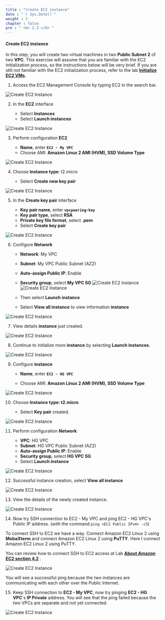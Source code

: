 ```yaml
---
title : "Create EC2 instance"
date : "`r Sys.Date()`"
weight : 3
chapter : false
pre : " <b> 2.3 </b> "
---
```


#### Create EC2 instance

In this step, you will create two virtual machines in two **Public Subnet 2** of two **VPC**. This exercise will assume that you are familiar with the EC2 initialization process, so the instructions below will be very brief. If you are still not familiar with the EC2 initialization process, refer to the lab **[Initialize EC2 VMs](https://000004.awsstudygroup.com/en/)**.

1. Access the EC2 Management Console by typing EC2 in the search bar.

![Create EC2 Instance](/images/2.3/27.png?featherlight=false&width=90pc)

2. In the **EC2** interface

    - Select **Instances**
    - Select **Launch instances**

![Create EC2 Instance](/images/2.3/28.png?featherlight=false&width=90pc)

3. Perform configuration **EC2**

   - **Name**, enter **```EC2 - My VPC```**
   - Choose AMI: **Amazon Linux 2 AMI (HVM), SSD Volume Type**

![Create EC2 Instance](/images/2.3/29.png?featherlight=false&width=90pc)

4. Choose **Instance type**: t2.micro

    - Select **Create new key pair**


![Create EC2 Instance](/images/2.3/30.png?featherlight=false&width=90pc)

5. In the **Create key pair** interface

    - **Key pair name**, enter **```vpcpeering-key```**
    - **Key pair type**, select **RSA**
    - **Private key file format**, select **.pem**
    - Select **Create key pair**

![Create EC2 Instance](/images/2.3/31.png?featherlight=false&width=90pc)

6. Configure **Network**
   - **Network**: My VPC
   - **Subnet**: My VPC Public Subnet (AZ2)
   - **Auto-assign Public IP**: Enable
   - **Security group**, select **My VPC SG**
![Create EC2 Instance](/images/2.3/32.png?featherlight=false&width=90pc)
![Create EC2 Instance](/images/2.3/33.png?featherlight=false&width=90pc)

   - Then select **Launch instance**
   - Select **View all instance** to view information **instance**

![Create EC2 Instance](/images/2.3/34.png?featherlight=false&width=90pc)

7. View details **instance** just created.

![Create EC2 Instance](/images/2.3/35.png?featherlight=false&width=90pc)

8. Continue to initialize more **instance** by selecting **Launch instances**.

![Create EC2 Instance](/images/2.3/36.png?featherlight=false&width=90pc)

9. Configure **instance**


   - **Name**, enter **```EC2 - HG VPC```**

   - Choose AMI: **Amazon Linux 2 AMI (HVM), SSD Volume Type**

![Create EC2 Instance](/images/2.3/37.png?featherlight=false&width=90pc)

10. Choose **Instance type: t2.micro**

    - Select **Key pair** created.

![Create EC2 Instance](/images/2.3/38.png?featherlight=false&width=90pc)

11. Perform configuration **Network**

    - **VPC**: HG VPC
    - **Subnet**: HG VPC Public Subnet (AZ2)
    - **Auto-assign Public IP**: Enable
    - **Security group**, select **HG VPC SG**
    - Select **Launch instance**

![Create EC2 Instance](/images/2.3/39.png?featherlight=false&width=90pc)

12. Successful instance creation, select **View all instance**

![Create EC2 Instance](/images/2.3/40.png?featherlight=false&width=90pc)

13. View the details of the newly created instance.

![Create EC2 Instance](/images/2.3/41.png?featherlight=false&width=90pc)

14. Now try SSH connection to EC2 - My VPC and ping EC2 - HG VPC's Public IP address. (with the command ```ping <EC2 Public IPv4> -c5```) 

To connect SSH to EC2 we have a way. Connect Amazon EC2 Linux 2 using **MobaXterm** and connect Amazon EC2 Linux 2 using **PuTTY**. Here I connect Amazon EC2 Linux 2 using PuTTY.

You can review how to connect SSH to EC2 access at Lab [**About Amazon EC2 section 4.2**](https://000004.awsstudygroup.com/en/4-launchlinuxinstance/4.2-connectlinuxinstance/) .

![Create EC2 Instance](/images/2.3/42.png?featherlight=false&width=90pc)

You will see a successful ping because the two instances are communicating with each other over the Public Internet.

15. Keep SSH connection to **EC2 - My VPC**, now try pinging **EC2 - HG VPC**'s **IP Private** address. You will see that the ping failed because the two VPCs are separate and not yet connected.

![Create EC2 Instance](/images/2.3/43.png?featherlight=false&width=90pc)